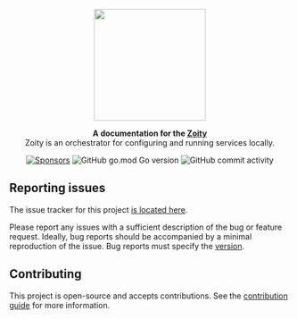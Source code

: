 <p align="center">
  <img src="https://github.com/user-attachments/assets/5ef013b3-b40f-4df7-bd5b-655748f1624f" width="200">
</p>

<p align="center">
<strong>A documentation for the <a href="#">Zoity</a></strong><br/>
Zoity is an orchestrator for configuring and running services locally.
</p>

<p align="center">
  <a href="https://github.com/sponsors/isaqueveras"><img src="https://img.shields.io/github/sponsors/isaqueveras" alt="Sponsors"/></a>
  <img src="https://img.shields.io/github/go-mod/go-version/isaqueveras/zoity" alt="GitHub go.mod Go version"/>
  <img alt="GitHub commit activity" src="https://img.shields.io/github/commit-activity/y/isaqueveras/zoity">
</p>

## Reporting issues

The issue tracker for this project [is located here](https://github.com/isaqueveras/zoity/issues).

Please report any issues with a sufficient description of the bug or feature request. Ideally, bug reports should be accompanied by a minimal reproduction of the issue.
Bug reports must specify the [version](https://github.com/isaqueveras/zoity/releases).

## Contributing
This project is open-source and accepts contributions. See the [contribution guide](https://github.com/isaqueveras/zoity/blob/main/CONTRIBUTING.md) for more information.
